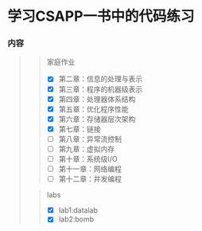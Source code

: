# 学习CSAPP一书中的代码练习

### 内容

> > 家庭作业
> > 
> > - [x] 第二章：信息的处理与表示
> > - [x] 第三章：程序的机器级表示
> > - [x] 第四章：处理器体系结构
> > - [x] 第五章：优化程序性能
> > - [x] 第六章：存储器层次架构
> > - [x] 第七章：链接
> > - [ ] 第八章：异常流控制
> > - [ ] 第九章：虚拟内存
> > - [ ] 第十章：系统级I/O
> > - [ ] 第十一章：网络编程
> > - [ ] 第十二章：并发编程
> >   
> 
> > labs
> > - [x] lab1:datalab
> > - [x] lab2:bomb
